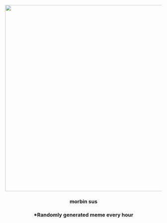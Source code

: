 <p align="center">
        <img src="https://i.redd.it/9fmsshkwe4991.jpg" width="600" height="600">
        </p>
        <h3 align="center">morbin sus</h3>
        <h3 align="center">*Randomly generated meme every hour</h3>
    